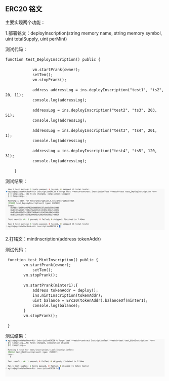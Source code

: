 ## ERC20 铭文

主要实现两个功能：

1.部署铭文：deployInscription(string memory name, string memory symbol, uint totalSupply, uint perMint) 

测试代码：

````solidity
function test_DeployInscription() public {
            
            vm.startPrank(owner);
            setTem();
            vm.stopPrank();

            address addressLog = ins.deployInscription("test1", "ts2", 20, 11);
            console.log(addressLog);

            addressLog = ins.deployInscription("test2", "ts3", 203, 51);
            console.log(addressLog);

            addressLog = ins.deployInscription("test3", "ts4", 201, 1);
            console.log(addressLog);

            addressLog = ins.deployInscription("test4", "ts5", 120, 31);
            console.log(addressLog);

    }
````

测试结果：

![image](https://github.com/Bachamht/inscription_erc20/blob/main/images/28c31a034abb48b9a7f28b0f60588333.png)



2.打铭文：mintInscription(address tokenAddr)

测试代码：
````solidity
 function test_MintInscription() public {
        vm.startPrank(owner);
            setTem();
        vm.stopPrank();
    
        vm.startPrank(minter1);{
            address tokenAddr = deploy();
            ins.mintInscription(tokenAddr);
            uint balance = Erc20(tokenAddr).balanceOf(minter1);
            console.log(balance);
        }
        vm.stopPrank();

 }
````



 测试结果：
![image](https://github.com/Bachamht/inscription_erc20/blob/main/images/39284f2c4d6c57a48bd1fea0701506b0.png)



